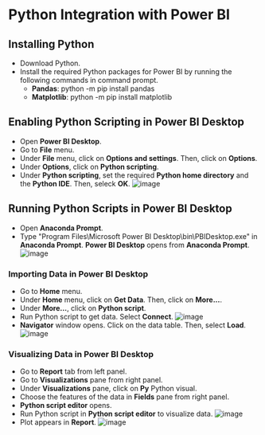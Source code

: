 # Python Integration with Power BI

## Installing Python 
- Download Python.
- Install the required Python packages for Power BI by running the following commands in command prompt.
  * **Pandas**: python -m pip install pandas
  * **Matplotlib**: python -m pip install matplotlib

## Enabling Python Scripting in Power BI Desktop
- Open **Power BI Desktop**.
- Go to **File** menu.
- Under **File** menu, click on **Options and settings**. Then, click on **Options**.
- Under **Options**, click on **Python scripting**.
- Under **Python scripting**, set the required **Python home directory** and the **Python IDE**. Then, seleck **OK**.
![image](https://user-images.githubusercontent.com/49337890/147581759-ceb55425-b366-4393-9b5f-7e4c49b004d1.png)

## Running Python Scripts in Power BI Desktop
- Open **Anaconda Prompt**.
- Type "Program Files\Microsoft Power BI Desktop\bin\PBIDesktop.exe" in **Anaconda Prompt**. **Power BI Desktop** opens from **Anaconda Prompt**.
![image](https://user-images.githubusercontent.com/49337890/147568537-64775d33-35f3-4836-b1d2-eae87a1387b2.png)

### Importing Data in Power BI Desktop
- Go to **Home** menu.
- Under **Home** menu, click on **Get Data**. Then, click on **More...**.
- Under **More...**, click on **Python script**.
- Run Python script to get data. Select **Connect**.
![image](https://user-images.githubusercontent.com/49337890/147578131-2f76b68b-b947-4913-8501-667dce4f991f.png)
- **Navigator** window opens. Click on the data table. Then, select **Load**.
![image](https://user-images.githubusercontent.com/49337890/147578746-9b3dc67c-5f80-460c-8f24-032807d2d5db.png)

### Visualizing Data in Power BI Desktop
- Go to **Report** tab from left panel.
- Go to **Visualizations** pane from right panel.
- Under **Visualizations** pane, click on **Py** Python visual.
- Choose the features of the data in **Fields** pane from right panel.
- **Python script editor** opens.
- Run Python script in **Python script editor** to visualize data. 
![image](https://user-images.githubusercontent.com/49337890/147581067-5cf0ad69-903d-4ab2-9423-03c6fcf170be.png)
- Plot appears in **Report**.
![image](https://user-images.githubusercontent.com/49337890/147581283-ab89d1d4-b81f-46ff-87bf-83699621f8d7.png) 

